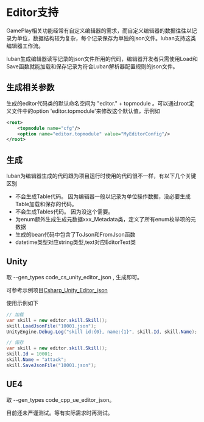 # Editor支持

GamePlay相关功能经常有自定义编辑器的需求，而自定义编辑器的数据往往以记录为单位，数据结构较为复杂，每个记录保存为单独的json文件。luban支持这类编辑器工作流。

luban生成编辑器读写记录的json文件所用的代码，编辑器开发者只需使用Load和Save函数就能加载和保存记录为符合Luban解析器配置规则的json文件。

## 生成相关参数

生成的editor代码类的默认命名空间为  "editor." + topmodule 。可以通过root定义文件中的option 'editor.topmodule'来修改这个默认值，示例如

```xml
<root>
    <topmodule name="cfg"/>
    <option name="editor.topmodule" value="MyEditorConfig"/>
</root>
```

## 生成

luban为编辑器生成的代码跟为项目运行时使用的代码很不一样，有以下几个关键区别

- 不会生成Table代码。 因为编辑器一般以记录为单位操作数据，没必要生成Table加载和保存的代码。
- 不会生成Tables代码。 因为没这个需要。
- 为enum额外生成生成元数据xxx_Metadata类，定义了所有enum枚举项的元数据
- 生成的bean代码中包含了ToJson和FromJson函数
- datetime类型对应string类型,text对应EditorText类

## Unity

取 --gen_types code_cs_unity_editor_json , 生成即可。

可参考示例项目[Csharp_Unity_Editor_json](https://gitee.com/focus-creative-games/luban_examples/tree/main/Projects/Csharp_Unity_Editor_json)

使用示例如下

```csharp
// 加载
var skill = new editor.skill.Skill();
skill.LoadJsonFile("10001.json");
UnityEngine.Debug.Log("skill id:{0}, name:{1}", skill.Id, skill.Name);

// 保存
var skill = new editor.skill.Skill();
skill.Id = 10001;
skill.Name = "attack";
skill.SaveJsonFile("10001.json");
```

## UE4

取 --gen_types code_cpp_ue_editor_json。

目前还未严谨测试。等有实际需求时再测试。
